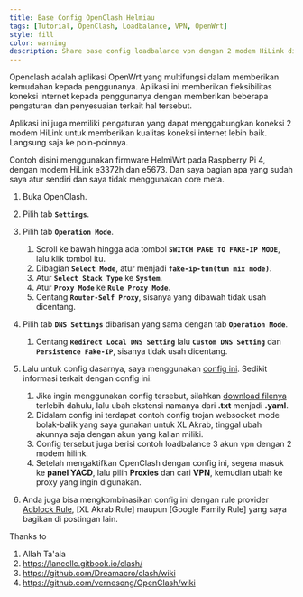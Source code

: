 ```yaml
---
title: Base Config OpenClash Helmiau
tags: [Tutorial, OpenClash, Loadbalance, VPN, OpenWrt]
style: fill
color: warning
description: Share base config loadbalance vpn dengan 2 modem HiLink di OpenClash.
---
```


Openclash adalah aplikasi OpenWrt yang multifungsi dalam memberikan kemudahan kepada penggunanya. Aplikasi ini memberikan fleksibilitas koneksi internet kepada penggunanya dengan memberikan beberapa pengaturan dan penyesuaian terkait hal tersebut.

Aplikasi ini juga memiliki pengaturan yang dapat menggabungkan koneksi 2 modem HiLink untuk memberikan kualitas koneksi internet lebih baik. Langsung saja ke poin-poinnya.

Contoh disini menggunakan firmware HelmiWrt pada Raspberry Pi 4, dengan modem HiLink e3372h dan e5673. Dan saya bagian apa yang sudah saya atur sendiri dan saya tidak menggunakan core meta.

1. Buka OpenClash.
2. Pilih tab **``Settings``**.
3. Pilih tab **``Operation Mode``**.

	1. Scroll ke bawah hingga ada tombol **``SWITCH PAGE TO FAKE-IP MODE``**, lalu klik tombol itu.
	2. Dibagian **``Select Mode``**, atur menjadi **``fake-ip-tun(tun mix mode)``**.
	3. Atur **``Select Stack Type``** ke **``System``**.
	4. Atur **``Proxy Mode``** ke **``Rule Proxy Mode``**.
	5. Centang **``Router-Self Proxy``**, sisanya yang dibawah tidak usah dicentang.


4. Pilih tab **``DNS Settings``** dibarisan yang sama dengan tab **``Operation Mode``**.

	1. Centang **``Redirect Local DNS Setting``** lalu **``Custom DNS Setting``** dan **``Persistence Fake-IP``**, sisanya tidak usah dicentang.


5. Lalu untuk config dasarnya, saya menggunakan [config ini](https://safefileku.com/download/HAW2NbCGre2mKVA). Sedikit informasi terkait dengan config ini:
	
	1. Jika ingin menggunakan config tersebut, silahkan [download filenya](https://safefileku.com/download/HAW2NbCGre2mKVA) terlebih dahulu, lalu ubah ekstensi namanya dari **.txt** menjadi **.yaml**.
	2. Didalam config ini terdapat contoh config trojan websocket mode bolak-balik yang saya gunakan untuk XL Akrab, tinggal ubah akunnya saja dengan akun yang kalian miliki.
	3. Config tersebut juga berisi contoh loadbalance 3 akun vpn dengan 2 modem hilink.
	4. Setelah mengaktifkan OpenClash dengan config ini, segera masuk ke **panel YACD**, lalu pilih **Proxies** dan cari **VPN**, kemudian ubah ke proxy yang ingin digunakan.

6. Anda juga bisa mengkombinasikan config ini dengan rule provider [Adblock Rule](adblocking-openclash), [XL Akrab Rule] maupun [Google Family Rule] yang saya bagikan di postingan lain.

Thanks to
1. Allah Ta'ala
2. https://lancellc.gitbook.io/clash/
3. https://github.com/Dreamacro/clash/wiki
4. https://github.com/vernesong/OpenClash/wiki
